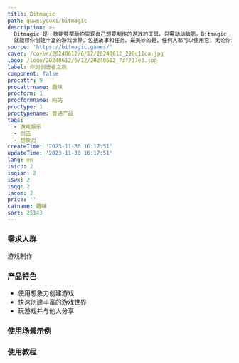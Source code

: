 ```yaml
---
title: Bitmagic
path: quweiyouxi/bitmagic
description: >-
  Bitmagic 是一款能够帮助你实现自己想要制作的游戏的工具。只需动动脑筋，Bitmagic
  就能帮你创建丰富的游戏世界，包括故事和任务。最美妙的是，任何人都可以使用它，无论你说什么语言，你都可以发挥想象力并创造。当你制作出你想要的游戏后，你可以玩并与任何人分享，无论何时何地。
source: 'https://bitmagic.games/'
cover: /cover/20240612/6/12/20240612_299c11ca.jpg
logo: /logo/20240612/6/12/20240612_73f717e3.jpg
label: 你的创造者之旅
component: false
procattr: 9
procattrname: 趣味
procform: 1
procformname: 网站
proctype: 1
proctypename: 普通产品
tags:
  - 游戏娱乐
  - 创造
  - 想象力
createTime: '2023-11-30 16:17:51'
updateTime: '2023-11-30 16:17:51'
lang: en
isicp: 2
isqian: 2
iswx: 2
isqq: 2
iscom: 2
price: ''
catname: 趣味
sort: 25143
---
```




### 需求人群
游戏制作

### 产品特色
- 使用想象力创建游戏
- 快速创建丰富的游戏世界
- 玩游戏并与他人分享

### 使用场景示例


### 使用教程


  
